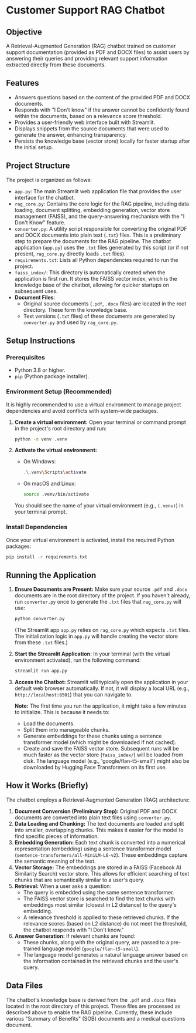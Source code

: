 # Customer Support RAG Chatbot

## Objective

A Retrieval-Augmented Generation (RAG) chatbot trained on customer support documentation (provided as PDF and DOCX files) to assist users by answering their queries and providing relevant support information extracted directly from these documents.

## Features

*   Answers questions based on the content of the provided PDF and DOCX documents.
*   Responds with "I Don't know" if the answer cannot be confidently found within the documents, based on a relevance score threshold.
*   Provides a user-friendly web interface built with Streamlit.
*   Displays snippets from the source documents that were used to generate the answer, enhancing transparency.
*   Persists the knowledge base (vector store) locally for faster startup after the initial setup.

## Project Structure

The project is organized as follows:

*   `app.py`: The main Streamlit web application file that provides the user interface for the chatbot.
*   `rag_core.py`: Contains the core logic for the RAG pipeline, including data loading, document splitting, embedding generation, vector store management (FAISS), and the query-answering mechanism with the "I Don't Know" feature.
*   `converter.py`: A utility script responsible for converting the original PDF and DOCX documents into plain text (`.txt`) files. This is a preliminary step to prepare the documents for the RAG pipeline. The chatbot application (`app.py`) uses the `.txt` files generated by this script (or if not present, `rag_core.py` directly loads `.txt` files).
*   `requirements.txt`: Lists all Python dependencies required to run the project.
*   `faiss_index/`: This directory is automatically created when the application is first run. It stores the FAISS vector index, which is the knowledge base of the chatbot, allowing for quicker startups on subsequent uses.
*   **Document Files**:
    *   Original source documents (`.pdf`, `.docx` files) are located in the root directory. These form the knowledge base.
    *   Text versions (`.txt` files) of these documents are generated by `converter.py` and used by `rag_core.py`.

## Setup Instructions

### Prerequisites

*   Python 3.8 or higher.
*   `pip` (Python package installer).

### Environment Setup (Recommended)

It is highly recommended to use a virtual environment to manage project dependencies and avoid conflicts with system-wide packages.

1.  **Create a virtual environment:**
    Open your terminal or command prompt in the project's root directory and run:
    ```bash
    python -m venv .venv
    ```

2.  **Activate the virtual environment:**
    *   On Windows:
        ```bash
        .\.venv\Scripts\activate
        ```
    *   On macOS and Linux:
        ```bash
        source .venv/bin/activate
        ```
    You should see the name of your virtual environment (e.g., `(.venv)`) in your terminal prompt.

### Install Dependencies

Once your virtual environment is activated, install the required Python packages:

```bash
pip install -r requirements.txt
```

## Running the Application

1.  **Ensure Documents are Present:**
    Make sure your source `.pdf` and `.docx` documents are in the root directory of the project. If you haven't already, run `converter.py` once to generate the `.txt` files that `rag_core.py` will use:
    ```bash
    python converter.py
    ```
    (The Streamlit app `app.py` relies on `rag_core.py` which expects `.txt` files. The initialization logic in `app.py` will handle creating the vector store from these `.txt` files.)

2.  **Start the Streamlit Application:**
    In your terminal (with the virtual environment activated), run the following command:
    ```bash
    streamlit run app.py
    ```

3.  **Access the Chatbot:**
    Streamlit will typically open the application in your default web browser automatically. If not, it will display a local URL (e.g., `http://localhost:8501`) that you can navigate to.

    **Note:** The first time you run the application, it might take a few minutes to initialize. This is because it needs to:
    *   Load the documents.
    *   Split them into manageable chunks.
    *   Generate embeddings for these chunks using a sentence transformer model (which might be downloaded if not cached).
    *   Create and save the FAISS vector store.
    Subsequent runs will be much faster as the vector store (`faiss_index/`) will be loaded from disk. The language model (e.g., 'google/flan-t5-small') might also be downloaded by Hugging Face Transformers on its first use.

## How it Works (Briefly)

The chatbot employs a Retrieval-Augmented Generation (RAG) architecture:

1.  **Document Conversion (Preliminary Step):** Original PDF and DOCX documents are converted into plain text files using `converter.py`.
2.  **Data Loading and Chunking:** The text documents are loaded and split into smaller, overlapping chunks. This makes it easier for the model to find specific pieces of information.
3.  **Embedding Generation:** Each text chunk is converted into a numerical representation (embedding) using a sentence transformer model (`sentence-transformers/all-MiniLM-L6-v2`). These embeddings capture the semantic meaning of the text.
4.  **Vector Storage:** The embeddings are stored in a FAISS (Facebook AI Similarity Search) vector store. This allows for efficient searching of text chunks that are semantically similar to a user's query.
5.  **Retrieval:** When a user asks a question:
    *   The query is embedded using the same sentence transformer.
    *   The FAISS vector store is searched to find the text chunks with embeddings most similar (closest in L2 distance) to the query's embedding.
    *   A relevance threshold is applied to these retrieved chunks. If the relevance scores (based on L2 distance) do not meet the threshold, the chatbot responds with "I Don't know."
6.  **Answer Generation:** If relevant chunks are found:
    *   These chunks, along with the original query, are passed to a pre-trained language model (`google/flan-t5-small`).
    *   The language model generates a natural language answer based on the information contained in the retrieved chunks and the user's query.

## Data Files

The chatbot's knowledge base is derived from the `.pdf` and `.docx` files located in the root directory of this project. These files are processed as described above to enable the RAG pipeline. Currently, these include various "Summary of Benefits" (SOB) documents and a medical questions document.
